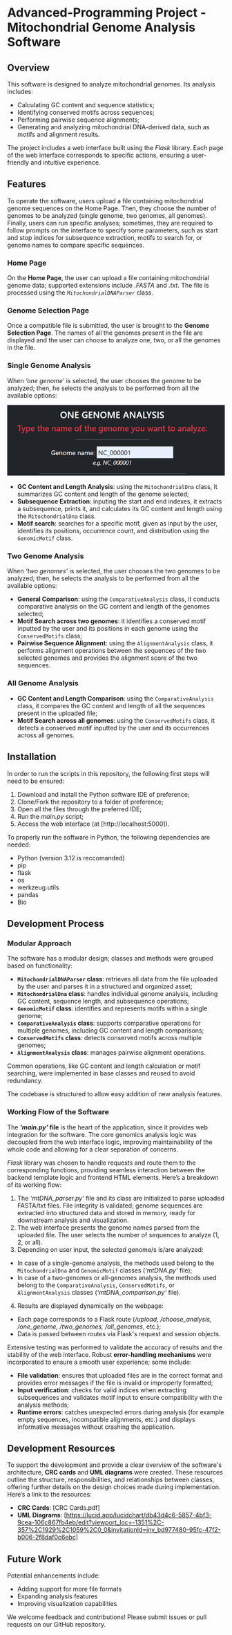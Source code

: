 # Advanced-Programming Project - Mitochondrial Genome Analysis Software

## Overview
This software is designed to analyze mitochondrial genomes. Its analysis includes:

* Calculating GC content and sequence statistics;
* Identifying conserved motifs across sequences;
* Performing pairwise sequence alignments;
* Generating and analyzing mitochondrial DNA-derived data, such as motifs and alignment results.

The project includes a web interface built using the *Flask* library. Each page of the web interface corresponds to specific actions, ensuring a user-friendly and intuitive experience.

## Features
To operate the software, users upload a file containing mitochondrial genome sequences on the Home Page.
Then, they choose the number of genomes to be analyzed (single genome, two genomes, all genomes).
Finally, users can run specific analyses; sometimes, they are required to follow prompts on the interface to specify some parameters, such as start and stop indices for subsequence extraction, motifs to search for, or genome names to compare specific sequences.

### Home Page
On the **Home Page**, the user can upload a file containing mitochondrial genome data; supported extensions include *.FASTA* and *.txt*. 
The file is processed using the *`MitochondrialDNAParser`* class.

### Genome Selection Page
Once a compatible file is submitted, the user is brought to the **Genome Selection Page**.
The names of all the genomes present in the file are displayed and the user can choose to analyze one, two, or all the genomes in the file.

### Single Genome Analysis
When *‘one genome’* is selected, the user chooses the genome to be analyzed; then, he selects the analysis to be performed from all the available options:

![input example](documentation/input.png)
* **GC Content and Length Analysis**: using the `MitochondrialDna` class, it summarizes GC content and length of the genome selected;
* **Subsequence Extraction**: inputing the start and end indexes, it extracts a subsequence, prints it, and calculates its GC content and length using the `MitochondrialDna` class.
* **Motif search**: searches for a specific motif, given as input by the user, identifies its positions, occurrence count, and distribution using the `GenomicMotif` class.

### Two Genome Analysis
When *‘two genomes’* is selected, the user chooses the two genomes to be analyzed; then, he selects the analysis to be performed from all the available options:

* **General Comparison**: using the `ComparativeAnalysis` class, it conducts comparative analysis on the GC content and length of the genomes selected;
* **Motif Search across two genomes**: it identifies a conserved motif inputted by the user and its positions in each genome using the `ConservedMotifs` class;
* **Pairwise Sequence Alignment**: using the `AlignmentAnalysis`  class, it performs alignment operations between the sequences of the two selected genomes and provides the alignment score of the two sequences.

### All Genome Analysis

* **GC Content and Length Comparison**: using the `ComparativeAnalysis` class, it compares the GC content and length of all the sequences present in the uploaded file;
* **Motif Search across all genomes**: using the `ConservedMotifs` class, it detects a conserved motif inputted by the user and its occurrences across all genomes.


## Installation
In order to run the scripts in this repository, the following first steps will need to be ensured:

1. Download and install the Python software IDE of preference;
2. Clone/Fork the repository to a folder of preference;
3. Open all the files through the preferred IDE;
4. Run the *main.py* script;
5. Access the web interface (at [http://localhost:5000]).

To properly run the software in Python, the following dependencies are needed:

* Python (version 3.12 is reccomanded)
* pip
* flask
* os
* werkzeug.utils
* pandas
* Bio

## Development Process
### Modular Approach
The software has a modular design; classes and methods were grouped based on functionality:

* **`MitochondrialDNAParser` class**: retrieves all data from the file uploaded by the user and parses it in a structured and organized asset;
* **`MitochondrialDna` class**: handles individual genome analysis, including GC content, sequence length, and subsequence operations;
* **`GenomicMotif` class**: identifies and represents motifs within a single genome;
* **`ComparativeAnalysis` class**: supports comparative operations for multiple genomes, including GC content and length comparisons;
* **`ConservedMotifs` class**: detects conserved motifs across multiple genomes;
* **`AlignmentAnalysis` class**: manages pairwise alignment operations.

Common operations, like GC content and length calculation or motif searching, were implemented in base classes and reused to avoid redundancy.

The codebase is structured to allow easy addition of new analysis features.

### Working Flow of the Software
The ***’main.py’* file** is the heart of the application, since it provides web integration for the software. The core genomics analysis logic was decoupled from the web interface logic, improving maintainability of the whole code and allowing for a clear separation of concerns.

*Flask* library was chosen to handle requests and route them to the corresponding functions, providing seamless interaction between the backend template logic and frontend HTML elements. Here’s a breakdown of its working flow:

1. The *‘mtDNA_parser.py’* file and its class are initialized to parse uploaded FASTA/txt files. File integrity is validated; genome sequences are extracted into structured data and stored in memory, ready for downstream analysis and visualization.
2. The web interface presents the genome names parsed from the uploaded file. The user selects the number of sequences to analyze (1, 2, or all).
3. Depending on user input, the selected genome/s is/are analyzed:
*  In case of a single-genome analysis, the methods used belong to the  `MitochondrialDna` and `GenomicMotif` classes (*‘mtDNA.py’* file);
*  In case of a two-genomes or all-genomes analysis, the methods used belong to the `ComparativeAnalysis`, `ConservedMotifs`, or `AlignmentAnalysis` classes (*‘mtDNA_comparison.py’* file).
4. Results are displayed dynamically on the webpage:
*  Each page corresponds to a Flask route (*/upload, /choose_analysis, /one_genome, /two_genomes, /all_genomes*, etc.);
*  Data is passed between routes via Flask's request and session objects.

Extensive testing was performed to validate the accuracy of results and the stability of the web interface.
Robust **error-handling mechanisms** were incorporated to ensure a smooth user experience; some include:

* **File validation**: ensures that uploaded files are in the correct format and provides error messages if the file is invalid or improperly formatted;
* **Input verification**: checks for valid indices when extracting subsequences and validates motif input to ensure compatibility with the analysis methods;
* **Runtime errors**: catches unexpected errors during analysis (for example empty sequences, incompatible alignments, etc.) and displays informative messages without crashing the application.

## Development Resources
To support the development and provide a clear overview of the software's architecture, **CRC cards** and **UML diagrams** were created. These resources outline the structure, responsibilities, and relationships between classes, offering further details on the design choices made during implementation. Here’s a link to the resources:

* **CRC Cards**: [CRC Cards.pdf]
* **UML Diagrams**: [https://lucid.app/lucidchart/db43d4c6-5857-4bf3-9cea-106c867fb4eb/edit?viewport_loc=-1351%2C-357%2C1929%2C1059%2C0_0&invitationId=inv_bd977480-95fc-47f2-b006-2f8daf0c6ebc]

## Future Work
Potential enhancements include:

* Adding support for more file formats
* Expanding analysis features
* Improving visualization capabilities

We welcome feedback and contributions! Please submit issues or pull requests on our GitHub repository. 
